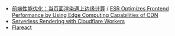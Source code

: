 - [前端性能优化：当页面渲染遇上边缘计算](https://zhuanlan.zhihu.com/p/143972047) / [ESR Optimizes Frontend Performance by Using Edge Computing Capabilities of CDN](https://www.alibabacloud.com/blog/esr-optimizes-frontend-performance-by-using-edge-computing-capabilities-of-cdn_596863)
- [Serverless Rendering with Cloudflare Workers](https://blog.cloudflare.com/serverless-rendering-with-cloudflare-workers/)
- [Flareact](https://flareact.com/)
